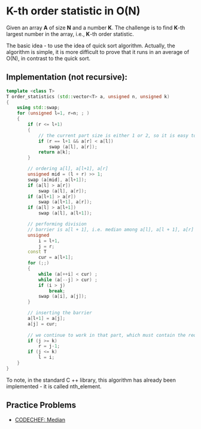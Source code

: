 <!--?title K-th order statistic in O(N)-->

# K-th order statistic in O(N)

Given an array __A__ of size __N__ and a number __K__. The challenge is to find __K__-th largest number in the array, i.e., __K__-th order statistic.

The basic idea - to use the idea of quick sort algorithm. Actually, the algorithm is simple, it is more difficult to prove that it runs in an average of O(N), in contrast to the quick sort.

## Implementation (not recursive):

```cpp
template <class T>
T order_statistics (std::vector<T> a, unsigned n, unsigned k)
{
    using std::swap;
    for (unsigned l=1, r=n; ; )
    {
        if (r <= l+1)
        {
            // the current part size is either 1 or 2, so it is easy to find the answer
            if (r == l+1 && a[r] < a[l])
                swap (a[l], a[r]);
            return a[k];
        }

        // ordering a[l], a[l+1], a[r]
        unsigned mid = (l + r) >> 1;
        swap (a[mid], a[l+1]);
        if (a[l] > a[r])
            swap (a[l], a[r]);
        if (a[l+1] > a[r])
            swap (a[l+1], a[r]);
        if (a[l] > a[l+1])
            swap (a[l], a[l+1]);

        // performing division
        // barrier is a[l + 1], i.e. median among a[l], a[l + 1], a[r]
        unsigned
            i = l+1,
            j = r;
        const T
            cur = a[l+1];
        for (;;)
        {
            while (a[++i] < cur) ;
            while (a[--j] > cur) ;
            if (i > j)
                break;
            swap (a[i], a[j]);
        }

        // inserting the barrier
        a[l+1] = a[j];
        a[j] = cur;
        
        // we continue to work in that part, which must contain the required element
        if (j >= k)
            r = j-1;
        if (j <= k)
            l = i;
    }
}
```

To note, in the standard C ++ library, this algorithm has already been implemented - it is called nth_element.

## Practice Problems

- [CODECHEF: Median](https://www.codechef.com/problems/CD1IT1)
